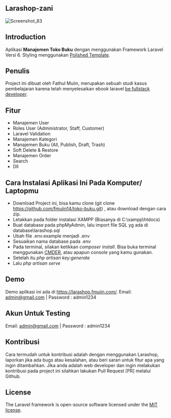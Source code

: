 ## Larashop-zani

![Screenshot_83](https://user-images.githubusercontent.com/17643540/103909086-d5fa4f80-5135-11eb-9df5-90d018572727.png)

## Introduction
Aplikasi **Manajemen Toko Buku** dengan menggunakan Framework Laravel Versi 6. Styling menggunakan [Polished Template](https://azamuddin.github.io/polished-template/).

## Penulis
Project ini dibuat oleh Fathul Muiin, merupakan sebuah studi kasus pembelajaran karena telah menyelesaikan ebook laravel [be fullstack developer](https://buku-laravel-vue.com/).

## Fitur
- Manajemen User
- Roles User (Administrator, Staff, Customer)
- Laravel Validation
- Manajemen Kategori
- Manajemen Buku (All, Publish, Draft, Trash)
- Soft Delete & Restore
- Manajemen Order
- Search
- Dll



## Cara Instalasi Aplikasi Ini Pada Komputer/ Laptopmu
- Download Project ini, bisa kamu clone (git clone https://github.com/fmuiin14/toko-buku.git) , atau download dengan cara zip.
- Letakkan pada folder instalasi XAMPP (Biasanya di C:\xampp\htdocs)
- Buat database pada phpMyAdmin, lalu import file SQL yg ada di database\larashop.sql
- Ubah file .env.example menjadi .env
- Sesuaikan nama database pada .env
- Pada terminal, silakan ketikkan *composer install*. Bisa buka terminal menggunakan [CMDER](https://cmder.net/), atau apapun console yang kamu gunakan.
- Setelah itu *php artisan key:generate*
- Lalu *php artisan serve*

## Demo
Demo aplikasi ini ada di https://larashop.fmuiin.com/. Email: admin@gmail.com | Password : admin1234


## Akun Untuk Testing
Email: admin@gmail.com | Password : admin1234

## Kontribusi
Cara termudah untuk kontribusi adalah dengan menggunakan Larashop, laporkan jika ada bugs atau kesalahan, atau beri saran untuk fitur apa yang ingin ditambahkan. Jika anda adalah web developer dan ingin melakukan kontribusi pada project ini silahkan lakukan Pull Request [PR] melalui Github.


## License

The Laravel framework is open-source software licensed under the [MIT license](https://opensource.org/licenses/MIT).
